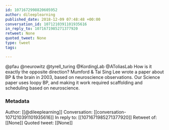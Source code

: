 ```yaml
---
id: 1071672998820605952
author: dileeplearning
published_date: 2018-12-09 07:48:48 +00:00
conversation_id: 1071210391101935616
in_reply_to: 1071671985271377920
retweet: None
quoted_tweet: None
type: tweet
tags:

---
```


@pfau @neurowitz @tyrell_turing @KordingLab @AToliasLab How is it exactly the opposite direction? Mumford &amp; Tai Sing Lee wrote a paper about BP &amp; the brain in 2003, based on neuroscience observations. Our Science paper uses loopy BP, and making it work required scaffolding and scheduling based on neuroscience.

### Metadata

Author: [[@dileeplearning]]
Conversation: [[conversation-1071210391101935616]]
In reply to: [[1071671985271377920]]
Retweet of: [[None]]
Quoted tweet: [[None]]
